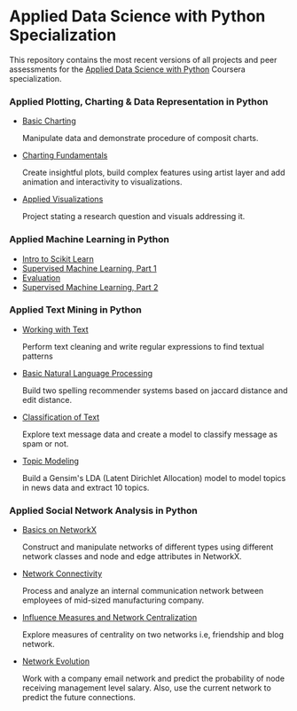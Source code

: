 # Applied Data Science with Python Specialization

This repository contains the most recent versions of all projects and peer assessments for the [Applied Data Science with Python](https://www.coursera.org/specializations/data-science-python) Coursera specialization.

### Applied Plotting, Charting & Data Representation in Python

- [Basic Charting](Applied%20Plotting%20Charting/Week2%20-%20Basic%20Charting)

  Manipulate data and demonstrate procedure of composit charts.

- [Charting Fundamentals](Applied%20Plotting%20Charting/Week3%20-%20Charting%20Fundamentals)

  Create insightful plots, build complex features using artist layer and add animation and interactivity to visualizations. 

- [Applied Visualizations](Applied%20Plotting%20Charting/Week4%20-%20Applied%20Visualizations)

  Project stating a research question and visuals addressing it.

### Applied Machine Learning in Python

- [Intro to Scikit Learn](Applied%20Machine%20Learning/Week1%20-%20Intro%20to%20SciKit%20Learn)
- [Supervised Machine Learning, Part 1](Applied%20Machine%20Learning/Week2%20-%20Supervised%20Machine%20Learning%201)
- [Evaluation](Applied%20Machine%20Learning/Week3%20-%20Evaluation)
- [Supervised Machine Learning, Part 2](Applied%20Machine%20Learning/Week2%20-%20Supervised%20Machine%20Learning%202)

### Applied Text Mining in Python

- [Working with Text](Applied%20Text%20Mining/Week1%20-%20Working%20with%20Text%20in%20Python)

  Perform text cleaning and write regular expressions to find textual patterns
  
- [Basic Natural Language Processing](Applied%20Text%20Mining/Week2%20-%20Basic%20Natural%20Language%20Processing)

  Build two spelling recommender systems based on jaccard distance and edit distance.

- [Classification of Text](Applied%20Text%20Mining/Week3%20-%20Classification%20of%20Text)

  Explore text message data and create a model to classify message as spam or not.

- [Topic Modeling](Applied%20Text%20Mining/Week4%20-%20Topic%20Modeling)

  Build a Gensim's LDA (Latent Dirichlet Allocation) model to model topics in news data and extract 10 topics.

### Applied Social Network Analysis in Python

- [Basics on NetworkX](Applied%20Social%20Network%20Analysis%20in%20Python/Week1%20-%20Basics%20on%20NetworkX)

  Construct and manipulate networks of different types using different network classes and node and edge attributes in NetworkX.
  
- [Network Connectivity](Applied%20Social%20Network%20Analysis%20in%20Python/Week2%20-%20Network%20Connectivity)

  Process and analyze an internal communication network between employees of mid-sized manufacturing company.
  
- [Influence Measures and Network Centralization](Applied%20Social%20Network%20Analysis%20in%20Python/Week3%20-%20Influence%20Measures%20and%20Network%20Centralization)

  Explore measures of centrality on two networks i.e, friendship and blog network.

- [Network Evolution](Applied%20Social%20Network%20Analysis%20in%20Python/Week4%20-%20Network%20Evolution)

  Work with a company email network and predict the probability of node receiving management level salary. Also, use the current network to predict the future connections.
